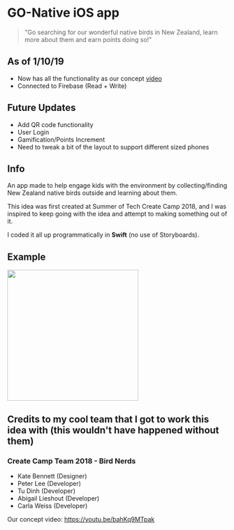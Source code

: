 # GO-Native iOS app
> "Go searching for our wonderful native birds in New Zealand, learn more about them and earn points doing so!"

## As of 1/10/19

- Now has all the functionality as our concept [video](https://youtu.be/bahKq9MTpak)
- Connected to Firebase (Read + Write)

## Future Updates

- Add QR code functionality
- User Login
- Gamification/Points Increment
- Need to tweak a bit of the layout to support different sized phones

## Info

An app made to help engage kids with the environment by collecting/finding New Zealand native birds outside and learning about them.  

This idea was first created at Summer of Tech Create Camp 2018, and I was inspired to keep going with the idea and attempt to making something out of it.

I coded it all up programmatically in **Swift** (no use of Storyboards).

## Example
<img src="Screenshots/app-preview.gif" width="300">


## Credits to my cool team that I got to work this idea with (this wouldn't have happened without them)

### Create Camp Team 2018 - Bird Nerds

* Kate Bennett (Designer)
* Peter Lee (Developer)
* Tu Dinh (Developer)
* Abigail Lieshout (Developer)
* Carla Weiss (Developer)

Our concept video: https://youtu.be/bahKq9MTpak

